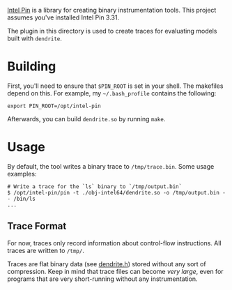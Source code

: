

[Intel Pin](https://www.intel.com/content/www/us/en/developer/articles/tool/pin-a-dynamic-binary-instrumentation-tool.html) is a library for creating binary 
instrumentation tools. This project assumes you've installed Intel Pin 3.31. 

The plugin in this directory is used to create traces for evaluating models 
built with `dendrite`.

# Building

First, you'll need to ensure that `$PIN_ROOT` is set in your shell. 
The makefiles depend on this. 
For example, my `~/.bash_profile` contains the following: 

```
export PIN_ROOT=/opt/intel-pin
```

Afterwards, you can build `dendrite.so` by running `make`.

# Usage

By default, the tool writes a binary trace to `/tmp/trace.bin`. 
Some usage examples:

```
# Write a trace for the `ls` binary to `/tmp/output.bin`
$ /opt/intel-pin/pin -t ./obj-intel64/dendrite.so -o /tmp/output.bin -- /bin/ls
...

```

## Trace Format

For now, traces only record information about control-flow instructions.
All traces are written to `/tmp/`. 

Traces are flat binary data (see [dendrite.h](./src/dendrite.h)) stored 
without any sort of compression. Keep in mind that trace files can become 
*very large*, even for programs that are very short-running without any
instrumentation. 

